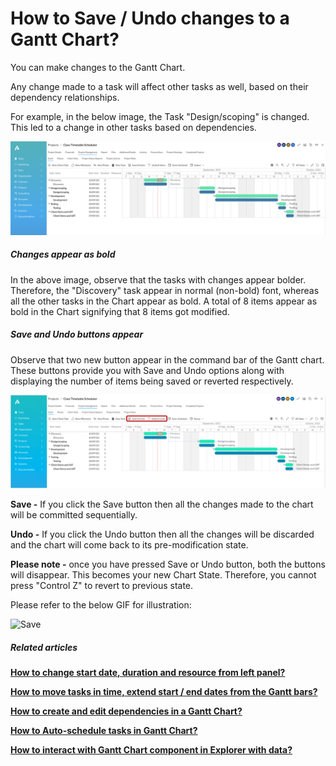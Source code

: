 # How to Save / Undo changes to a Gantt Chart?

You can make changes to the Gantt Chart.

Any change made to a task will affect other tasks as well, based on their dependency relationships.

For example, in the below image, the Task "Design/scoping" is changed. This led to a change in other tasks based on dependencies.

 ![5.png](./downloaded_image_1705285704779.png)

##### **Changes appear as bold**

In the above image, observe that the tasks with changes appear bolder. Therefore, the "Discovery" task appear in normal (non-bold) font, whereas all the other tasks in the Chart appear as bold. A total of 8 items appear as bold in the Chart signifying that 8 items got modified.

##### **Save and Undo buttons appear**

Observe that two new button appear in the command bar of the Gantt chart. These buttons provide you with Save and Undo options along with displaying the number of items being saved or reverted respectively.

![Save gantt.png](./downloaded_image_1705285705806.png)

**Save -** If you click the Save button then all the changes made to the chart will be committed sequentially.

**Undo -** If you click the Undo button then all the changes will be discarded and the chart will come back to its pre-modification state.

**Please note -** once you have pressed Save or Undo button, both the buttons will disappear. This becomes your new Chart State. Therefore, you cannot press "Control Z" to revert to previous state.

Please refer to the below GIF for illustration:

![Save](4hMR4nt772dzioTc-save-480p-230912.gif)

##### **Related articles**

**[How to change start date, duration and resource from left panel?](https://docs.rapidplatform.com/books/experiences-oxn/page/how-to-change-start-date-duration-and-resource-from-left-panel "How to change start date, duration and resource from left panel?")**

**[How to move tasks in time, extend start / end dates from the Gantt bars?](https://docs.rapidplatform.com/books/experiences-oxn/page/how-to-move-tasks-in-time-extend-start-end-dates-from-the-gantt-bars "How to move tasks in time, extend start / end dates from the Gantt bars?")**

[**How to create and edit dependencies in a Gantt Chart?**](https://docs.rapidplatform.com/books/experiences-oxn/page/how-to-create-and-edit-dependencies-in-a-gantt-chart "How to create and edit dependencies in a Gantt Chart?")

**[How to Auto-schedule tasks in Gantt Chart?](https://docs.rapidplatform.com/books/experiences-oxn/page/how-to-auto-schedule-tasks-in-gantt-chart "How to Auto-schedule tasks in Gantt Chart?")**

**[How to interact with Gantt Chart component in Explorer with data?](https://docs.rapidplatform.com/books/experiences-oxn/page/how-to-interact-with-a-gantt-chart "How to interact with a Gantt Chart?")**